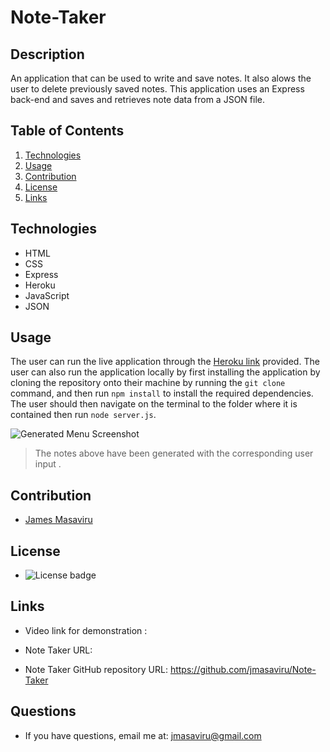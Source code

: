# Note-Taker
## Description
An application that can be used to write and save notes. It also alows the user to delete previously saved notes. This application uses an Express back-end and saves and retrieves note data from a JSON file.

## Table of Contents
  1. [Technologies](#technologies)
  2. [Usage](#usage)
  3. [Contribution](#contribution)
  4. [License](#license)
  5. [Links](#links)

  ## Technologies

  * HTML
  * CSS
  * Express
  * Heroku
  * JavaScript
  * JSON
  
  

  ## Usage
  The user can run the live application through the [Heroku link](https://drive.google.com/file/d/1Ob4HVX32I9472QiMMOGGnfixKS5k8iub/view) provided.
  The user can also run the application locally by first installing the application by cloning the repository onto their machine by running the `git clone` command, and then run `npm install` to install the required dependencies. The user should then navigate on the terminal to the folder where it is contained then run `node server.js`. 
  

  ![Generated Menu Screenshot](/public/Assets/images/sample.jpg)

  >The notes above have been generated with the corresponding user input . 

  ## Contribution
  - [James Masaviru](https://github.com/jmasaviru)
  
   ## License
  *  ![License badge](https://img.shields.io/badge/License-MIT-green)

## Links

* Video link for demonstration : 

* Note Taker URL:

* Note Taker GitHub repository URL: https://github.com/jmasaviru/Note-Taker

## Questions
  * If you have questions, email me at: jmasaviru@gmail.com
